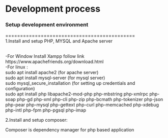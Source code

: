 <h1>Development process</h1>


<h3>Setup development environment</h3>
============================================
<br/>
1.Install and setup PHP, MYSQL and Apache server
    <p><br/>
  -For Window Install Xampp follow link https://www.apachefriends.org/download.html
  <br/>
  -For linux :<br/>
      sudo apt install apache2 (for apache server)<br/>
      sudo apt install mysql-server (for mysql server)<br/>
      sudo mysql_secure_installation (for setting up credentials and configuration)<br/>
      sudo apt install php libapache2-mod-php php-mbstring php-xmlrpc php-soap php-gd php-xml php-cli php-zip php-bcmath php-tokenizer php-json php-pear php-mysql php-gettext php-curl php-memcached php-xdebug php-intl php-fpm php-pgsql php-imap
  </p>

2.Install and setup composer:
  <p>Composer is dependency manager for php based application</p>
  
